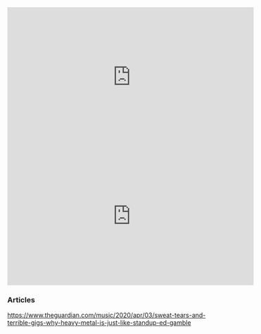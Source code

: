 <!-- njnmdoc: title="Metal Videos"  -->


<iframe width="560" height="315" src="https://www.youtube.com/embed/vkAWl2E8mm8" frameborder="0" allow="accelerometer; autoplay; encrypted-media; gyroscope; picture-in-picture" allowfullscreen></iframe>

<iframe width="560" height="315" src="https://www.youtube.com/embed/dYIJ7OTtcdM" frameborder="0" allow="accelerometer; autoplay; encrypted-media; gyroscope; picture-in-picture" allowfullscreen></iframe>



### Articles

https://www.theguardian.com/music/2020/apr/03/sweat-tears-and-terrible-gigs-why-heavy-metal-is-just-like-standup-ed-gamble

